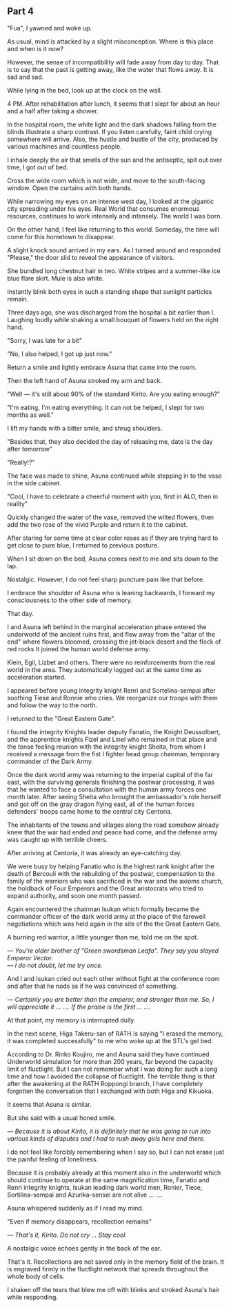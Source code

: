 ## Part 4

"Fua", I yawned and woke up.

As usual, mind is attacked by a slight misconception. Where is this place and when is it now?

However, the sense of incompatibility will fade away from day to day. That is to say that the past is getting away, like the water that flows away. It is sad and sad.

While lying in the bed, look up at the clock on the wall.

4 PM. After rehabilitation after lunch, it seems that I slept for about an hour and a half after taking a shower.

In the hospital room, the white light and the dark shadows falling from the blinds illustrate a sharp contrast. If you listen carefully, faint child crying somewhere will arrive. Also, the hustle and bustle of the city, produced by various machines and countless people.

I inhale deeply the air that smells of the sun and the antiseptic, spit out over time, I got out of bed.

Cross the wide room which is not wide, and move to the south-facing window. Open the curtains with both hands.

While narrowing my eyes on an intense west day, I looked at the gigantic city spreading under his eyes. Real World that consumes enormous resources, continues to work intensely and intensely. The world I was born.

On the other hand, I feel like returning to this world. Someday, the time will come for this hometown to disappear.

A slight knock sound arrived in my ears. As I turned around and responded "Please," the door slid to reveal the appearance of visitors.

She bundled long chestnut hair in two. White stripes and a summer-like ice blue flare skirt. Mule is also white.

Instantly blink both eyes in such a standing shape that sunlight particles remain.

Three days ago, she was discharged from the hospital a bit earlier than I. Laughing loudly while shaking a small bouquet of flowers held on the right hand.

"Sorry, I was late for a bit"

"No, I also helped, I got up just now."

Return a smile and lightly embrace Asuna that came into the room.

Then the left hand of Asuna stroked my arm and back.

"Well — it's still about 90% of the standard Kirito. Are you eating enough?"

"I'm eating, I'm eating everything. It can not be helped, I slept for two months as well."

I lift my hands with a bitter smile, and shrug shoulders.

"Besides that, they also decided the day of releasing me, date is the day after tomorrow"

"Really!?"

The face was made to shine, Asuna continued while stepping in to the vase in the side cabinet.

"Cool, I have to celebrate a cheerful moment with you, first in ALO, then in reality"

Quickly changed the water of the vase, removed the wilted flowers, then add the two rose of the vivid Purple and return it to the cabinet.

After staring for some time at clear color roses as if they are trying hard to get close to pure blue, I returned to previous posture.

When I sit down on the bed, Asuna comes next to me and sits down to the lap.

Nostalgic. However, I do not feel sharp puncture pain like that before.

I embrace the shoulder of Asuna who is leaning backwards, I forward my consciousness to the other side of memory.

That day.

I and Asuna left behind in the marginal acceleration phase entered the underworld of the ancient ruins first, and flew away from the "altar of the end" where flowers bloomed, crossing the jet-black desert and the flock of red rocks It joined the human world defense army.

Klein, Egil, Lizbet and others. There were no reinforcements from the real world in the area. They automatically logged out at the same time as acceleration started.

I appeared before young integrity knight Renri and Sortelina-sempai after soothing Tiese and Ronnie who cries. We reorganize our troops with them and follow the way to the north.

I returned to the "Great Eastern Gate".

I found the integrity Knights leader deputy Fanatio, the Knight Deussolbert, and the apprentice knights Fizel and Linel who remained in that place and the tense feeling reunion with the integrity knight Sheita, from whom I received a message from the fist I fighter head group chairman, temporary commander of the Dark Army.

Once the dark world army was returning to the imperial capital of the far east, with the surviving generals finishing the postwar processing, it was that he wanted to face a consultation with the human army forces one month later. After seeing Sheita who brought the ambassador's role herself and got off on the gray dragon flying east, all of the human forces defenders' troops came home to the central city Centoria.

The inhabitants of the towns and villages along the road somehow already knew that the war had ended and peace had come, and the defense army was caught up with terrible cheers.

After arriving at Centoria, it was already an eye-catching day.

We were busy by helping Fanatio who is the highest rank knight after the death of Bercouli with the rebuilding of the postwar, compensation to the family of the warriors who was sacrificed in the war and the axioms church, the holdback of Four Emperors and the Great aristocrats who tried to expand authority, and soon one month passed.

Again encountered the chairman Isukan which formally became the commander officer of the dark world army at the place of the farewell negotiations which was held again in the site of the the Great Eastern Gate.

A burning red warrior, a little younger than me, told me on the spot.

_— You’re older brother of "Green swordsman Leafa". They say you slayed Emperor Vector.  
— I do not doubt, let me try once._

And I and Isukan cried out each other without fight at the conference room and after that he nods as if he was convinced of something.

_— Certainly you are better than the emperor, and stronger than me. So, I will appreciate it ... .... If the praise is the first ... ...._

At that point, my memory is interrupted dully.

In the next scene, Higa Takeru-san of RATH is saying "I erased the memory, it was completed successfully" to me who woke up at the STL's gel bed.

According to Dr. Rinko Koujiro, me and Asuna said they have continued Underworld simulation for more than 200 years, far beyond the capacity limit of fluctlight. But I can not remember what I was doing for such a long time and how I avoided the collapse of fluctlight. The terrible thing is that after the awakening at the RATH Roppongi branch, I have completely forgotten the conversation that I exchanged with both Higa and Kikuoka.

It seems that Asuna is similar.

But she said with a usual honed smile.

_— Because it is about Kirito, it is definitely that he was going to run into various kinds of disputes and I had to rush away girls here and there._

I do not feel like forcibly remembering when I say so, but I can not erase just the painful feeling of loneliness.

Because it is probably already at this moment also in the underworld which should continue to operate at the same magnification time, Fanatio and Renri integrity knights, Isukan leading dark world men, Ronier, Tiese, Sortilina-sempai and Azurika-sensei are not alive ... ....

Asuna whispered suddenly as if I read my mind.

"Even if memory disappears, recollection remains"

_— That's it, Kirito. Do not cry ... Stay cool._

A nostalgic voice echoes gently in the back of the ear.

That's it. Recollections are not saved only in the memory field of the brain. It is engraved firmly in the fluctlight network that spreads throughout the whole body of cells.

I shaken off the tears that blew me off with blinks and stroked Asuna's hair while responding.


